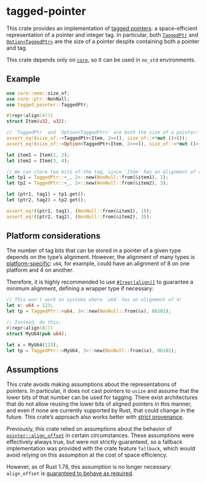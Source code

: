 tagged-pointer
==============

This crate provides an implementation of [tagged pointers]: a
space-efficient representation of a pointer and integer tag. In particular,
both [`TaggedPtr`] and [`Option<TaggedPtr>`] are the size of a pointer
despite containing both a pointer and tag.

[tagged pointers]: https://en.wikipedia.org/wiki/Tagged_pointer

This crate depends only on [`core`], so it can be used in `no_std`
environments.

[`core`]: https://doc.rust-lang.org/core/

Example
-------

```rust
use core::mem::size_of;
use core::ptr::NonNull;
use tagged_pointer::TaggedPtr;

#[repr(align(4))]
struct Item(u32, u32);

// `TaggedPtr` and `Option<TaggedPtr>` are both the size of a pointer:
assert_eq!(size_of::<TaggedPtr<Item, 2>>(), size_of::<*mut ()>());
assert_eq!(size_of::<Option<TaggedPtr<Item, 2>>>(), size_of::<*mut ()>());

let item1 = Item(1, 2);
let item2 = Item(3, 4);

// We can store two bits of the tag, since `Item` has an alignment of 4.
let tp1 = TaggedPtr::<_, 2>::new(NonNull::from(&item1), 1);
let tp2 = TaggedPtr::<_, 2>::new(NonNull::from(&item2), 3);

let (ptr1, tag1) = tp1.get();
let (ptr2, tag2) = tp2.get();

assert_eq!((ptr1, tag1), (NonNull::from(&item1), 1));
assert_eq!((ptr2, tag2), (NonNull::from(&item2), 3));
```

Platform considerations
-----------------------

The number of tag bits that can be stored in a pointer of a given type
depends on the type’s alignment. However, the alignment of many types is
[platform-specific][primitive-layout]: `u64`, for example, could have an
alignment of 8 on one platform and 4 on another.

Therefore, it is highly recommended to use [`#[repr(align)]`][repr-align]
to guarantee a minimum alignment, defining a wrapper type if necessary:

```rust
// This won't work on systems where `u64` has an alignment of 4!
let x: u64 = 123;
let tp = TaggedPtr::<u64, 3>::new(NonNull::from(&x), 0b101);

// Instead, do this:
#[repr(align(8))]
struct MyU64(pub u64);

let x = MyU64(123);
let tp = TaggedPtr::<MyU64, 3>::new(NonNull::from(&x), 0b101);
```

[primitive-layout]:
 https://doc.rust-lang.org/reference/type-layout.html#primitive-data-layout
[repr-align]:
 https://doc.rust-lang.org/reference/type-layout.html#the-alignment-modifiers

Assumptions
-----------

This crate avoids making assumptions about the representations of pointers.
In particular, it does not cast pointers to `usize` and assume that the
lower bits of that number can be used for tagging. There exist
architectures that do not allow reusing the lower bits of aligned pointers
in this manner, and even if none are currently supported by Rust, that
could change in the future. This crate’s approach also works better with
[strict provenance].

[strict provenance]: https://github.com/rust-lang/rust/issues/95228

Previously, this crate relied on assumptions about the behavior of
[`pointer::align_offset`][align_offset] in certain circumstances. These
assumptions were effectively always true, but were not strictly guaranteed,
so a fallback implementation was provided with the crate feature
`fallback`, which would avoid relying on this assumption at the cost of
space efficiency.

However, as of Rust 1.78, this assumption is no longer necessary:
`align_offset` is [guaranteed to behave as required][121201].

[align_offset]:
 https://doc.rust-lang.org/std/primitive.pointer.html#method.align_offset
[121201]: https://github.com/rust-lang/rust/pull/121201/

[`TaggedPtr`]: https://docs.rs/tagged-pointer/0.2/tagged_pointer/struct.TaggedPtr.html
[`Option<TaggedPtr>`]: https://doc.rust-lang.org/std/option/enum.Option.html
